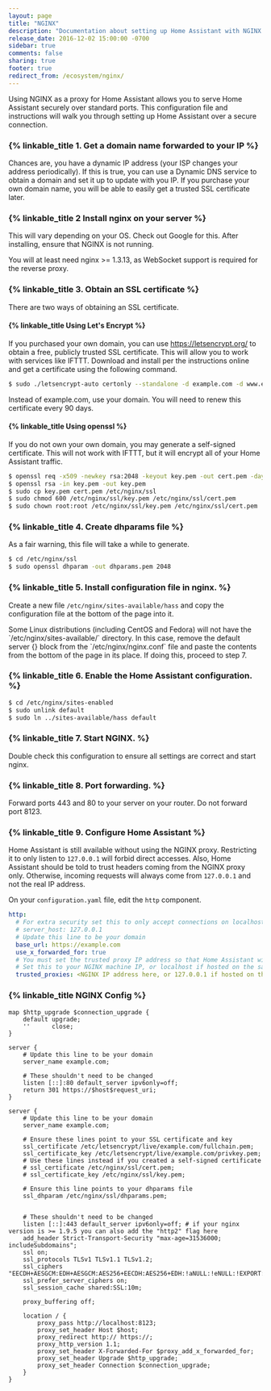 ```yaml
---
layout: page
title: "NGINX"
description: "Documentation about setting up Home Assistant with NGINX."
release_date: 2016-12-02 15:00:00 -0700
sidebar: true
comments: false
sharing: true
footer: true
redirect_from: /ecosystem/nginx/
---
```


Using NGINX as a proxy for Home Assistant allows you to serve Home Assistant securely over standard ports. This configuration file and instructions will walk you through setting up Home Assistant over a secure connection.

### {% linkable_title 1. Get a domain name forwarded to your IP %}

Chances are, you have a dynamic IP address (your ISP changes your address periodically). If this is true, you can use a Dynamic DNS service to obtain a domain and set it up to update with you IP. If you purchase your own domain name, you will be able to easily get a trusted SSL certificate later.


### {% linkable_title 2 Install nginx on your server %}

This will vary depending on your OS. Check out Google for this. After installing, ensure that NGINX is not running.

<p class='note'>
You will at least need nginx >= 1.3.13, as WebSocket support is required for the reverse proxy.
</p>

### {% linkable_title 3. Obtain an SSL certificate %}

There are two ways of obtaining an SSL certificate.

#### {% linkable_title Using Let's Encrypt %}
If you purchased your own domain, you can use https://letsencrypt.org/ to obtain a free, publicly trusted SSL certificate. This will allow you to work with services like IFTTT. Download and install per the instructions online and get a certificate using the following command.

```bash
$ sudo ./letsencrypt-auto certonly --standalone -d example.com -d www.example.com
```

Instead of example.com, use your domain. You will need to renew this certificate every 90 days.

#### {% linkable_title Using openssl %}

If you do not own your own domain, you may generate a self-signed certificate. This will not work with IFTTT, but it will encrypt all of your Home Assistant traffic.

```bash
$ openssl req -x509 -newkey rsa:2048 -keyout key.pem -out cert.pem -days 9999
$ openssl rsa -in key.pem -out key.pem
$ sudo cp key.pem cert.pem /etc/nginx/ssl
$ sudo chmod 600 /etc/nginx/ssl/key.pem /etc/nginx/ssl/cert.pem
$ sudo chown root:root /etc/nginx/ssl/key.pem /etc/nginx/ssl/cert.pem
```

### {% linkable_title 4. Create dhparams file %}

As a fair warning, this file will take a while to generate.

```bash
$ cd /etc/nginx/ssl
$ sudo openssl dhparam -out dhparams.pem 2048
```

### {% linkable_title 5. Install configuration file in nginx. %}

Create a new file `/etc/nginx/sites-available/hass` and copy the configuration file at the bottom of the page into it.

<p class='note'>
Some Linux distributions (including CentOS and Fedora) will not have the `/etc/nginx/sites-available/` directory. In this case, remove the default server {} block from the `/etc/nginx/nginx.conf` file and paste the contents from the bottom of the page in its place. If doing this, proceed to step 7.
</p>

### {% linkable_title 6. Enable the Home Assistant configuration. %}

```bash
$ cd /etc/nginx/sites-enabled
$ sudo unlink default
$ sudo ln ../sites-available/hass default
```

### {% linkable_title 7. Start NGINX. %}

Double check this configuration to ensure all settings are correct and start nginx.

### {% linkable_title 8. Port forwarding. %}

Forward ports 443 and 80 to your server on your router. Do not forward port 8123.

### {% linkable_title 9. Configure Home Assistant %}

Home Assistant is still available without using the NGINX proxy. Restricting it to only listen to `127.0.0.1` will forbid direct accesses. Also, Home Assistant should be told to trust headers coming from the NGINX proxy only. Otherwise, incoming requests will always come from `127.0.0.1` and not the real IP address.

On your `configuration.yaml` file, edit the `http` component.

```yaml
http:
  # For extra security set this to only accept connections on localhost if NGINX is on the same machine
  # server_host: 127.0.0.1
  # Update this line to be your domain
  base_url: https://example.com
  use_x_forwarded_for: true
  # You must set the trusted proxy IP address so that Home Assistant will properly accept connections
  # Set this to your NGINX machine IP, or localhost if hosted on the same machine.
  trusted_proxies: <NGINX IP address here, or 127.0.0.1 if hosted on the same machine>
```

### {% linkable_title NGINX Config %}

```nginx
map $http_upgrade $connection_upgrade {
    default upgrade;
    ''      close;
}

server {
    # Update this line to be your domain
    server_name example.com;

    # These shouldn't need to be changed
    listen [::]:80 default_server ipv6only=off;
    return 301 https://$host$request_uri;
}

server {
    # Update this line to be your domain
    server_name example.com;

    # Ensure these lines point to your SSL certificate and key
    ssl_certificate /etc/letsencrypt/live/example.com/fullchain.pem;
    ssl_certificate_key /etc/letsencrypt/live/example.com/privkey.pem;
    # Use these lines instead if you created a self-signed certificate
    # ssl_certificate /etc/nginx/ssl/cert.pem;
    # ssl_certificate_key /etc/nginx/ssl/key.pem;

    # Ensure this line points to your dhparams file
    ssl_dhparam /etc/nginx/ssl/dhparams.pem;


    # These shouldn't need to be changed
    listen [::]:443 default_server ipv6only=off; # if your nginx version is >= 1.9.5 you can also add the "http2" flag here
    add_header Strict-Transport-Security "max-age=31536000; includeSubdomains";
    ssl on;
    ssl_protocols TLSv1 TLSv1.1 TLSv1.2;
    ssl_ciphers "EECDH+AESGCM:EDH+AESGCM:AES256+EECDH:AES256+EDH:!aNULL:!eNULL:!EXPORT:!DES:!MD5:!PSK:!RC4";
    ssl_prefer_server_ciphers on;
    ssl_session_cache shared:SSL:10m;

    proxy_buffering off;

    location / {
        proxy_pass http://localhost:8123;
        proxy_set_header Host $host;
        proxy_redirect http:// https://;
        proxy_http_version 1.1;
        proxy_set_header X-Forwarded-For $proxy_add_x_forwarded_for;
        proxy_set_header Upgrade $http_upgrade;
        proxy_set_header Connection $connection_upgrade;
    }
}
```
